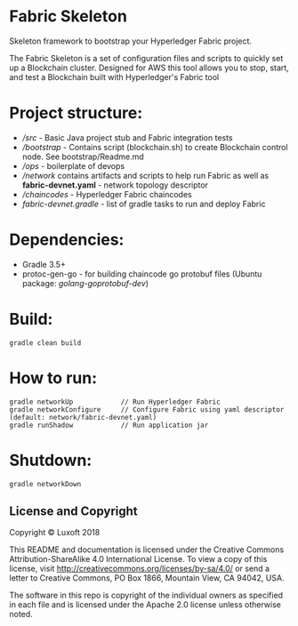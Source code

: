 # Fabric Skeleton

Skeleton framework to bootstrap your Hyperledger Fabric project.

The Fabric Skeleton is a set of configuration files and scripts to quickly set up a Blockchain cluster. Designed for AWS
this tool allows you to stop, start, and test a Blockchain built with Hyperledger's Fabric tool

# Project structure:

- */src* - Basic Java project stub and Fabric integration tests
- */bootstrap* - Contains script (blockchain.sh) to create Blockchain
control node. See bootstrap/Readme.md
- */ops* - boilerplate of devops
- */network* contains artifacts and scripts to help run Fabric as well as **fabric-devnet.yaml** - network topology descriptor
- */chaincodes* - Hyperledger Fabric chaincodes
- *fabric-devnet.gradle* - list of gradle tasks to run and deploy Fabric

# Dependencies:
* Gradle 3.5+
* protoc-gen-go - for building chaincode go protobuf files (Ubuntu package: _golang-goprotobuf-dev_)

# Build:
```
gradle clean build
```
# How to run:
```
gradle networkUp            // Run Hyperledger Fabric
gradle networkConfigure     // Configure Fabric using yaml descriptor (default: network/fabric-devnet.yaml)
gradle runShadow            // Run application jar
```

# Shutdown:
```
gradle networkDown
```

## License and Copyright

Copyright &copy; Luxoft 2018

This README and documentation is licensed under the Creative Commons
Attribution-ShareAlike 4.0 International License. To view a copy of
this license, visit http://creativecommons.org/licenses/by-sa/4.0/ or
send a letter to Creative Commons, PO Box 1866, Mountain View, CA
94042, USA.

The software in this repo is copyright of the individual owners as
specified in each file and is licensed under the Apache 2.0 license
unless otherwise noted.

